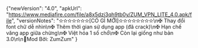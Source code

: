 {"newVersion": "4.0",
 "apkUrl": "https://www.mediafire.com/file/a8x5dzi3qh9tb0y/ZUM_VPN_LITE_4.0.apk/file",
 "versionNotes": "✫✫✫✫✫✫✫[CÓ GÌ MỚI]✫✫✫✫✫✫✫✫\n✠ Thay đổi font chữ dễ nhìn\n✠ Thêm thời gian sử dụng app (đã crack)\n✠ Hạn chế văng app giữa chừng\n✠ Việt hóa 1 số chổ\n✠ Còn lại giống như bản 3.0\n\n👤Mod Bởi: ZumZum"
}
